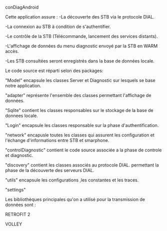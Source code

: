 conDiagAndroid

Cette application assure :
-La découverte des STB via le protocole DIAL.

-La connexion au STB à condition de s'authentifier.

-Le contrôle de la STB (Télécommande, lancement des services distants).

-L'affichage de données du menu diagnostic envoyé par la STB en WARM accès.

-Les STB consultées seront enregistrés dans la base de données locale. 



Le code source est réparti selon des packages: 

"Model" encapsule les classes Server et Diagnostic sur lesquels se base notre application.

"adapter" représente l'ensemble des classes permettant l'affichage de données. 

"Sqlite" contient les classes responsables sur le stockage de la base de donnees locale. 

"Login" encapsule les classes responsable sur la phase d'authentification. 

"network" encapusle toutes les classes qui assurent les configuration et l'échange d'informations entre STB et smarphone.

"controlDiagnostic" contient le code source associée a la phase de controle et diagnostic. 

"discovery" contient les classes associés au protocole DIAL. permettant la phase de la découverte des serveurs DIAL. 

"utils" encapsule les configurations ,les constantes et les traces.

"settings"


Les bibliothèques principales qu'on a utilisé pour la transmission de données sont :

RETROFIT 2 

VOLLEY






